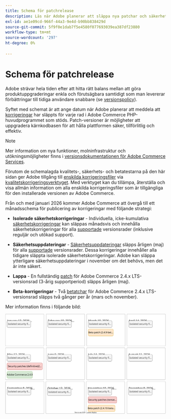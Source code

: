 ```yaml
---
title: Schema för patchrelease
description: Läs när Adobe planerar att släppa nya patchar och säkerhetskorrigeringar för Adobe Commerce.
exl-id: ae1e09cd-966f-44a3-9e4d-b90bb838429d
source-git-commit: 5f9f0e1dab7f5e4580f077693039ea387df23880
workflow-type: tm+mt
source-wordcount: '297'
ht-degree: 0%

---
```



# Schema för patchrelease

Adobe strävar hela tiden efter att hitta rätt balans mellan att göra produktuppgraderingar enkla och förutsägbara samtidigt som man levererar förbättringar till tidiga användare snabbare (se [versionspolicy](versioning-policy.md)).

Syftet med schemat är att ange datum när Adobe planerar att meddela att [korrigeringar](versioning-policy.md#patch-release) har släppts för varje rad i Adobe Commerce PHP-huvudprogrammet som stöds. Patch-versioner är möjligheter att uppgradera kärnkodbasen för att hålla plattformen säker, tillförlitlig och effektiv.

>[!NOTE]
>
>Mer information om nya funktioner, molninfrastruktur och utökningsmöjligheter finns i [versionsdokumentationen för Adobe Commerce Services](https://experienceleague.adobe.com/sv/docs/commerce/user-guides/release-information/release-notes-all).

Förutom de schemalagda kvalitets-, säkerhets- och betatestarna på den här sidan ger Adobe tillgång till [enskilda korrigeringsfiler](versioning-policy.md#individual-patch) via [kvalitetskorrigeringsverktyget](../tools/quality-patches-tool/usage.md). Med verktyget kan du tillämpa, återställa och visa allmän information om alla enskilda korrigeringsfiler som är tillgängliga för den installerade versionen av Adobe Commerce.

Från och med januari 2026 kommer Adobe Commerce att övergå till ett månadsschema för publicering av korrigeringar med följande strategi:

- **Isolerade säkerhetskorrigeringar** - Individuella, icke-kumulativa [säkerhetskorrigeringar](versioning-policy.md#isolated-patch) kan släppas månadsvis och innehålla säkerhetskorrigeringar för alla [supportade](lifecycle-policy.md) versionsrader (inklusive reguljär och utökad support).

- **Säkerhetsuppdateringar** - [Säkerhetsuppdateringar](versioning-policy.md#security-patch-release) släpps årligen (maj) för alla [supportade](lifecycle-policy.md) versionsrader. Dessa korrigeringar innehåller alla tidigare släppta isolerade säkerhetskorrigeringar. Adobe kan släppa ytterligare säkerhetsuppdateringar i november om det behövs, men det är inte säkert.

- **Lappa** - En fullständig [patch](versioning-policy.md#patch-release) för Adobe Commerce 2.4.x LTS-versionsrad (3-årig supportperiod) släpps årligen (maj).

- **Beta-korrigeringar** - Två [betatchar](versioning-policy.md#beta-patch-release) för Adobe Commerce 2.4.x LTS-versionsrad släpps två gånger per år (mars och november).

Mer information finns i följande bild:

![Versionskalender för Adobe Commerce 2026](../assets/release/release-calendar.drawio.svg)
